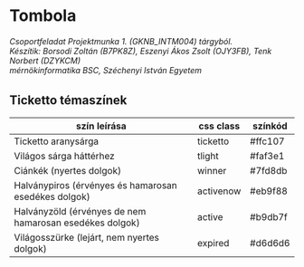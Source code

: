 # Tombola
###### Csoportfeladat Projektmunka 1. (GKNB_INTM004) tárgyból.<br/>Készítik: Borsodi Zoltán (B7PK8Z), Eszenyi Ákos Zsolt (OJY3FB), Tenk Norbert (DZYKCM)<br/>mérnökinformatika BSC, Széchenyi István Egyetem

## Ticketto témaszínek

| szín leírása                                            | css class | színkód |
|---------------------------------------------------------|-----------|---------|
| Ticketto aranysárga                                     | ticketto  | #ffc107 |
| Világos sárga háttérhez                                 | tlight    | #faf3e1 |
| Ciánkék (nyertes dolgok)                                | winner    | #7fd8db |
| Halványpiros (érvényes és hamarosan esedékes dolgok)    | activenow | #eb9f88 |
| Halványzöld (érvényes de nem hamarosan esedékes dolgok) | active    | #b9db7f |
| Világosszürke (lejárt, nem nyertes dolgok)              | expired   | #d6d6d6 |
